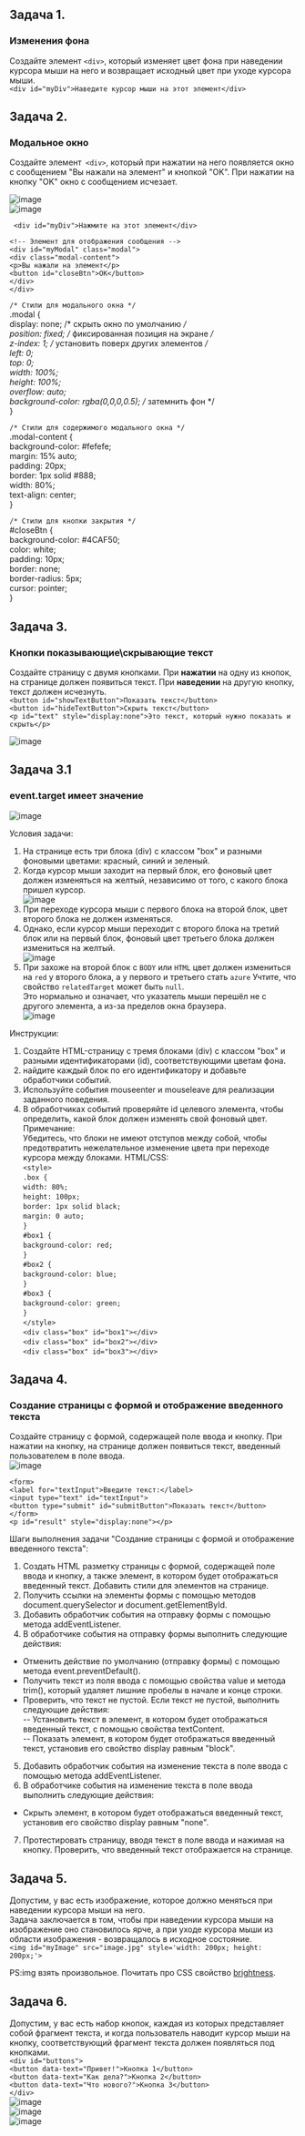 ## Задача 1.   
### Изменения фона  
Создайте элемент `<div>`, который изменяет цвет фона при наведении курсора мыши на него и возвращает исходный цвет при уходе курсора мыши.  
`<div id="myDiv">Наведите курсор мыши на этот элемент</div>`  

## Задача 2.   
### Модальное окно  
Создайте элемент` <div>`, который при нажатии на него появляется окно с сообщением "Вы нажали на элемент" и кнопкой "OK". При нажатии на кнопку "OK" окно с сообщением исчезает.  

![image](https://user-images.githubusercontent.com/113675674/221542044-138b134d-985b-4f65-86ad-5dd64d9043a4.png)  
![image](https://user-images.githubusercontent.com/113675674/221542115-60341653-8e0f-4d2f-b400-718fef3b2952.png)  


 ` <div id="myDiv">Нажмите на этот элемент</div>`  

`<!-- Элемент для отображения сообщения -->`  
`<div id="myModal" class="modal">`  
  `<div class="modal-content">`  
    `<p>Вы нажали на элемент</p>`  
    `<button id="closeBtn">OK</button>`  
  `</div>`  
`</div>`  

`/* Стили для модального окна */`  
.modal {  
  display: none; /* скрыть окно по умолчанию */  
  position: fixed; /* фиксированная позиция на экране */  
  z-index: 1; /* установить поверх других элементов */  
  left: 0;  
  top: 0;  
  width: 100%;  
  height: 100%;  
  overflow: auto;  
  background-color: rgba(0,0,0,0.5); /* затемнить фон */  
}  

`/* Стили для содержимого модального окна */`  
.modal-content {  
  background-color: #fefefe;  
  margin: 15% auto;  
  padding: 20px;  
  border: 1px solid #888;  
  width: 80%;  
  text-align: center;  
}  

`/* Стили для кнопки закрытия */`  
#closeBtn {  
  background-color: #4CAF50;  
  color: white;  
  padding: 10px;  
  border: none;  
  border-radius: 5px;  
  cursor: pointer;  
}  

## Задача 3.   
### Кнопки показывающие\скрывающие текст  
Создайте страницу с двумя кнопками. При **нажатии** на одну из кнопок, на странице должен появиться текст. При **наведении** на другую кнопку, текст должен исчезнуть.  
`<button id="showTextButton">Показать текст</button>`  
`<button id="hideTextButton">Скрыть текст</button>`  
`<p id="text" style="display:none">Это текст, который нужно показать и скрыть</p>`   

![image](https://user-images.githubusercontent.com/113675674/221579873-1b9cec38-b7b6-48e4-82af-947a2f956a30.png)  


## Задача 3.1     
### event.target имеет значение  
![image](https://github.com/schoolteacherMP/lecture_46_JS_Interface_Events_Mouse_movement/assets/113675674/3ce13c6a-8f58-4598-99df-2a68b36e8489)  
 
Условия задачи:  

1. На странице есть три блока (div) с классом "box" и разными фоновыми цветами: красный, синий и зеленый.  
2. Когда курсор мыши заходит на первый блок, его фоновый цвет должен изменяться на желтый, независимо от того, с какого блока пришел курсор.  
![image](https://github.com/schoolteacherMP/lecture_46_JS_Interface_Events_Mouse_movement/assets/113675674/b0c821ed-6b9f-4cce-8a47-c6d361f21b83)  
3. При переходе курсора мыши с первого блока на второй блок, цвет второго блока не должен изменяться.  
4. Однако, если курсор мыши переходит с второго блока на третий блок или на первый блок, фоновый цвет третьего блока должен измениться на желтый.  
![image](https://github.com/schoolteacherMP/lecture_46_JS_Interface_Events_Mouse_movement/assets/113675674/974b6fc3-bc91-444b-94bd-0742e1cd04e3)  
5. При захоже на второй блок с `BODY` или `HTML` цвет должен измениться на `red` у второго блока,  а у первого и третьего стать `azure`   Учтите, что  свойство `relatedTarget` может быть `null`.  
Это нормально и означает, что указатель мыши перешёл не с другого элемента, а из-за пределов окна браузера.  
   ![image](https://github.com/schoolteacherMP/lecture_46_JS_Interface_Events_Mouse_movement/assets/113675674/8d7f4366-a71d-496a-ad41-80aef57c1f2e)  

Инструкции:  

1. Создайте HTML-страницу с тремя блоками (div) с классом "box" и разными идентификаторами (id), соответствующими цветам фона.  
2. найдите каждый блок по его идентификатору и добавьте обработчики событий.   
3. Используйте события mouseenter и mouseleave для реализации заданного поведения.  
4. В обработчиках событий проверяйте id целевого элемента, чтобы определить, какой блок должен изменять свой фоновый цвет.  
Примечание:  
Убедитесь, что блоки не имеют отступов между собой, чтобы предотвратить нежелательное изменение цвета при переходе курсора между блоками.
HTML/CSS:    
`<style>`  
     `.box {`  
      `width: 80%;`  
      `height: 100px;`  
      `border: 1px solid black;`  
      `margin: 0 auto;`  
    `}`  
    `#box1 {`  
      `background-color: red;`  
    `}`  
    `#box2 {`  
      `background-color: blue;`  
    `}`  
    `#box3 {`  
      `background-color: green;`   
    `}`  
  `</style>`  
  `<div class="box" id="box1"></div>`  
  `<div class="box" id="box2"></div>`  
  `<div class="box" id="box3"></div>`  

## Задача 4.   
### Создание страницы с формой и отображение введенного текста   
Создайте страницу с формой, содержащей поле ввода и кнопку. При нажатии на кнопку, на странице должен появиться текст, введенный пользователем в поле ввода.  
![image](https://user-images.githubusercontent.com/113675674/221581953-bd2335d5-7ee9-4581-a3f9-33ce1ebd91c6.png)  

`<form>`  
 `<label for="textInput">Введите текст:</label>`  
  `<input type="text" id="textInput">`  
  `<button type="submit" id="submitButton">Показать текст</button>`  
`</form>`  
`<p id="result" style="display:none"></p>`  

Шаги выполнения задачи "Создание страницы с формой и отображение введенного текста":

1. Создать HTML разметку страницы с формой, содержащей поле ввода и кнопку, а также элемент, в котором будет отображаться введенный текст. Добавить стили для элементов на странице.  
2. Получить ссылки на элементы формы с помощью методов document.querySelector и document.getElementById.  
3. Добавить обработчик события на отправку формы с помощью метода addEventListener.  
4. В обработчике события на отправку формы выполнить следующие действия:  
- Отменить действие по умолчанию (отправку формы) с помощью метода event.preventDefault().  
- Получить текст из поля ввода с помощью свойства value и метода trim(), который удаляет лишние пробелы в начале и конце строки.  
- Проверить, что текст не пустой. Если текст не пустой, выполнить следующие действия:  
-- Установить текст в элемент, в котором будет отображаться введенный текст, с помощью свойства textContent.  
-- Показать элемент, в котором будет отображаться введенный текст, установив его свойство display равным "block".  
5. Добавить обработчик события на изменение текста в поле ввода с помощью метода addEventListener.  
6. В обработчике события на изменение текста в поле ввода выполнить следующие действия:  
- Скрыть элемент, в котором будет отображаться введенный текст, установив его свойство display равным "none".  
7. Протестировать страницу, вводя текст в поле ввода и нажимая на кнопку. Проверить, что введенный текст отображается на странице.    


## Задача 5.   
Допустим, у вас есть изображение, которое должно меняться при наведении курсора мыши на него.   
Задача заключается в том, чтобы при наведении курсора мыши на изображение оно становилось ярче, а при уходе курсора мыши из области изображения - возвращалось в исходное состояние.  
`<img id="myImage" src="image.jpg" style='width: 200px; height: 200px;'>`  

PS:img  взять произвольное. Почитать про CSS свойство [brightness](https://developer.mozilla.org/ru/docs/Web/CSS/filter).   

## Задача 6.   
Допустим, у вас есть набор кнопок, каждая из которых представляет собой фрагмент текста, и когда пользователь наводит курсор мыши на кнопку, соответствующий фрагмент текста должен появляться под кнопками.  
`<div id="buttons">`  
 `<button data-text="Привет!">Кнопка 1</button>`   
`<button data-text="Как дела?">Кнопка 2</button>`   
`<button data-text="Что нового?">Кнопка 3</button>`   
`</div>`  
![image](https://user-images.githubusercontent.com/113675674/231223353-b2a35406-ec07-49d2-b844-ad1d726b3c23.png)  
![image](https://user-images.githubusercontent.com/113675674/231223371-dc679d46-43fd-4e68-84b5-e98c9bb52165.png)  
![image](https://user-images.githubusercontent.com/113675674/231223392-201e2032-d35d-4c7d-b649-48ae7f77f3b1.png)  
